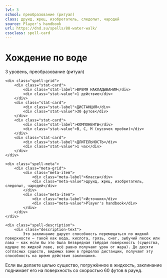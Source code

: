 ```yaml
---
lvl: 3
school: преобразование (ритуал)
class: друид, жрец, изобретатель, следопыт, чародей
source: Player's handbook
url: https://dnd.su/spells/88-water-walk/
cssclass: spell-card
---
```


<div class="spell-container">
    <div class="spell-header">
        <h1 class="spell-name">Хождение по воде</h1>
        <div class="spell-level">3 уровень, преобразование (ритуал)</div>
    </div>
    
    <div class="spell-grid">
        <div class="stat-card">
            <div class="stat-label">ВРЕМЯ НАКЛАДЫВАНИЯ</div>
            <div class="stat-value">1 действие</div>
        </div>
        <div class="stat-card">
            <div class="stat-label">ДИСТАНЦИЯ</div>
            <div class="stat-value">30 футов</div>
        </div>
        <div class="stat-card">
            <div class="stat-label">КОМПОНЕНТЫ</div>
            <div class="stat-value">В, С, М (кусочек пробки)</div>
        </div>
        <div class="stat-card">
            <div class="stat-label">ДЛИТЕЛЬНОСТЬ</div>
            <div class="stat-value">1 час</div>
        </div>
    </div>
    
    <div class="spell-meta">
        <div class="meta-grid">
            <div class="meta-item">
                <div class="meta-label">Классы</div>
                <div class="meta-value">друид, жрец, изобретатель, следопыт, чародей</div>
            </div>
            <div class="meta-item">
                <div class="meta-label">Источник</div>
                <div class="meta-value">Player's handbook</div>
            </div>
        </div>
    </div>
    
    <div class="spell-description">
        <div class="description-text">
            Это заклинание дарует способность перемещаться по жидкой поверхности — такой как вода, кислота, грязь, снег, зыбучий песок или лава — как если бы это была безвредная твёрдая поверхность (существа, идущие по жидкой лаве, всё равно получают урон от жара). До десяти согласных существ, видимых вами в пределах дистанции, получают эту способность на время действия заклинания.
Если вы делаете целью существо, погружённое в жидкость, заклинание поднимает его на поверхность со скоростью 60 футов в раунд.
        </div>
    </div>
</div>